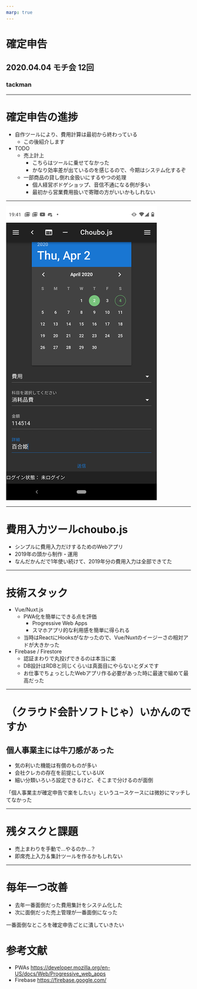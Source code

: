 ```yaml
---
marp: true
---
```


# 確定申告

## 2020.04.04 モチ会 12回

### tackman

---

# 確定申告の進捗

- 自作ツールにより、費用計算は最初から終わっている
  - この後紹介します
- TODO
  - 売上計上
    - こちらはツールに乗せてなかった
    - かなり効率差が出ているのを感じるので、今期はシステム化するぞ
  - 一部商品の貸し倒れ金扱いにするやつの処理
    - 個人経営ボドゲショップ、音信不通になる例が多い
    - 最初から営業費用扱いで寄贈の方がいいかもしれない

---

![](./choubojs.png)

---

# 費用入力ツールchoubo.js

- シンプルに費用入力だけするためのWebアプリ
- 2019年の頭から制作・運用
- なんだかんだで1年使い続けて、2019年分の費用入力は全部できてた

---

# 技術スタック

- Vue/Nuxt.js
  - PWA化を簡単にできる点を評価
    - Progressive Web Apps
    - スマホアプリ的な利用感を簡単に得られる
  - 当時はReactにHooksがなかったので、Vue/Nuxtのイージーさの相対アドが大きかった
- Firebase / Firestore
  - 認証まわりで丸投げできるのは本当に楽
  - DB設計はRDBと同じくらいは真面目にやらないとダメです
  - お仕事でちょっとしたWebアプリ作る必要があった時に最速で組めて最高だった

---

# （クラウド会計ソフトじゃ）いかんのですか

## 個人事業主には牛刀感があった

- 気の利いた機能は有償のものが多い
- 会社クレカの存在を前提にしているUX
- 細い分類いろいろ設定できるけど、そこまで分けるのが面倒

「個人事業主が確定申告で楽をしたい」というユースケースには微妙にマッチしてなかった

---

# 残タスクと課題

- 売上まわりを手動で…やるのか…？
- 即席売上入力＆集計ツールを作るかもしれない

---

# 毎年一つ改善

- 去年一番面倒だった費用集計をシステム化した
- 次に面倒だった売上管理が一番面倒になった

一番面倒なところを確定申告ごとに潰していきたい

# 参考文献

- PWAs https://developer.mozilla.org/en-US/docs/Web/Progressive_web_apps
- Firebase https://firebase.google.com/
